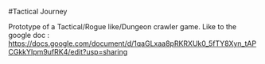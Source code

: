 #Tactical Journey

Prototype of a Tactical/Rogue like/Dungeon crawler game.
Like to the google doc : https://docs.google.com/document/d/1qaGLxaa8pRKRXUk0_5fTY8Xyn_tAPCGkkYIpm9ufRK4/edit?usp=sharing
